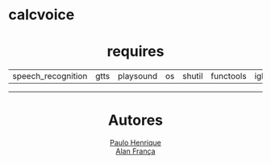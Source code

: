 # calcvoice

<center>
<h1>requires</h1>
<table>
  <td>speech_recognition</td>
  <td>gtts</td>
  <td>playsound</td>
  <td>os</td>
  <td>shutil</td>
  <td>functools</td>
  <td>iglob</td>
  <td>List</td>
  </table>
  <hr>
  <h1>Autores</h1>
  <a href="https://www.github.com/paulohenriquesn">Paulo Henrique</a><br>
  <a href="https://github.com/alanfranca2">Alan França</a>
  </center>
